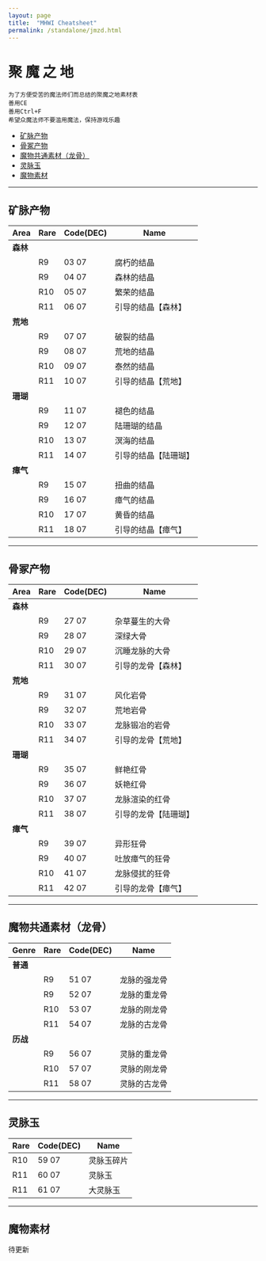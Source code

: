 ```yaml
---
layout: page
title:  "MHWI Cheatsheet"
permalink: /standalone/jmzd.html
---
```


# **聚 魔 之 地**

```
为了方便受苦的魔法师们而总结的聚魔之地素材表
善用CE
善用Ctrl+F
希望众魔法师不要滥用魔法，保持游戏乐趣
```

* [矿脉产物](#矿脉产物)
* [骨冢产物](#骨冢产物)
* [魔物共通素材（龙骨）](#魔物共通素材（龙骨）)
* [灵脉玉](#灵脉玉)
* [魔物素材](#魔物素材)

---

## 矿脉产物

|Area|Rare|Code(DEC)|Name
|----|----|----|----
|**森林**|||
||R9|03 07|腐朽的结晶
||R9|04 07|森林的结晶
||R10|05 07|繁荣的结晶
||R11|06 07|引导的结晶【森林】
|**荒地**|||
||R9|07 07|破裂的结晶
||R9|08 07|荒地的结晶
||R10|09 07|泰然的结晶
||R11|10 07|引导的结晶【荒地】
|**珊瑚**|||
||R9|11 07|褪色的结晶
||R9|12 07|陆珊瑚的结晶
||R10|13 07|溟海的结晶
||R11|14 07|引导的结晶【陆珊瑚】
|**瘴气**|||
||R9|15 07|扭曲的结晶
||R9|16 07|瘴气的结晶
||R10|17 07|黄昏的结晶
||R11|18 07|引导的结晶【瘴气】

---

## 骨冢产物

|Area|Rare|Code(DEC)|Name
|----|----|----|----
|**森林**|||
||R9|27 07|杂草蔓生的大骨
||R9|28 07|深绿大骨
||R10|29 07|沉睡龙脉的大骨
||R11|30 07|引导的龙骨【森林】
|**荒地**|||
||R9|31 07|风化岩骨
||R9|32 07|荒地岩骨
||R10|33 07|龙脉锻冶的岩骨
||R11|34 07|引导的龙骨【荒地】
|**珊瑚**|||
||R9|35 07|鲜艳红骨
||R9|36 07|妖艳红骨
||R10|37 07|龙脉渲染的红骨
||R11|38 07|引导的龙骨【陆珊瑚】
|**瘴气**|||
||R9|39 07|异形狂骨
||R9|40 07|吐放瘴气的狂骨
||R10|41 07|龙脉侵扰的狂骨
||R11|42 07|引导的龙骨【瘴气】

---

## 魔物共通素材（龙骨）

|Genre|Rare|Code(DEC)|Name
|----|----|----|----
|**普通**|||
||R9|51 07|龙脉的强龙骨
||R9|52 07|龙脉的重龙骨
||R10|53 07|龙脉的刚龙骨
||R11|54 07|龙脉的古龙骨
|**历战**|||
||R9|56 07|灵脉的重龙骨
||R10|57 07|灵脉的刚龙骨
||R11|58 07|灵脉的古龙骨

---

## 灵脉玉

|Rare|Code(DEC)|Name
|----|----|----
|R10|59 07|灵脉玉碎片
|R11|60 07|灵脉玉
|R11|61 07|大灵脉玉

---

## 魔物素材

待更新
